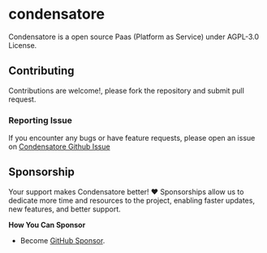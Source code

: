 # condensatore

Condensatore is a open source Paas (Platform as Service) under AGPL-3.0 License.

## Contributing
Contributions are welcome!, please fork the repository and submit pull request.

### Reporting Issue
If you encounter any bugs or have feature requests, please open an issue on [Condensatore Github Issue](https://github.com/mathca-labs/condensatore/issues)

## Sponsorship
Your support makes Condensatore better! ❤️ Sponsorships allow us to dedicate more time and resources to the project, enabling faster updates, new features, and better support.

**How You Can Sponsor**
- Become [GitHub Sponsor](https://github.com/sponsors/mathca-labs).
